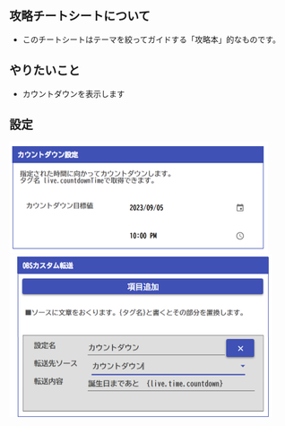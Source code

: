 ## 攻略チートシートについて

* このチートシートはテーマを絞ってガイドする「攻略本」的なものです。

## やりたいこと

* カウントダウンを表示します

## 設定

![Image title](../images/cs_countdown_p01.png)
![Image title](../images/cs_countdown_p02.png)
